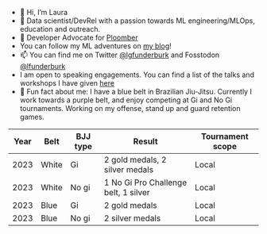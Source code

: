 - 👋 Hi, I’m Laura
- 👀 Data scientist/DevRel with a passion towards ML engineering/MLOps, education and outreach. 
- 🤗 Developer Advocate for [Ploomber](https://ploomber.io/) 
 - You can follow my ML adventures on [my blog](https://lfunderburk.github.io/)!
- 📫 You can find me on Twitter [@lgfunderburk](https://twitter.com/LGFunderburk) and Fosstodon [@lfunderburk](https://fosstodon.org/@lfunderburk)
- I am open to speaking engagements. You can find a list of the talks and workshops I have given [here](https://lfunderburk.github.io/#speaking)
- 🥋 Fun fact about me: I have a blue belt in Brazilian Jiu-Jitsu. Currently I work towards a purple belt, and enjoy competing at Gi and No Gi tournaments. Working on my offense, stand up and guard retention games. 


| Year | Belt | BJJ type| Result | Tournament scope| 
|-|-|-|-|-|
| 2023| White | Gi | 2 gold medals, 2 silver medals| Local| 
| 2023 | White | No gi | 1 No Gi Pro Challenge belt, 1 silver| Local|
| 2023 | Blue | Gi | 2 gold medals | Local |
| 2023 | Blue | No gi | 2 silver medals|  Local |
